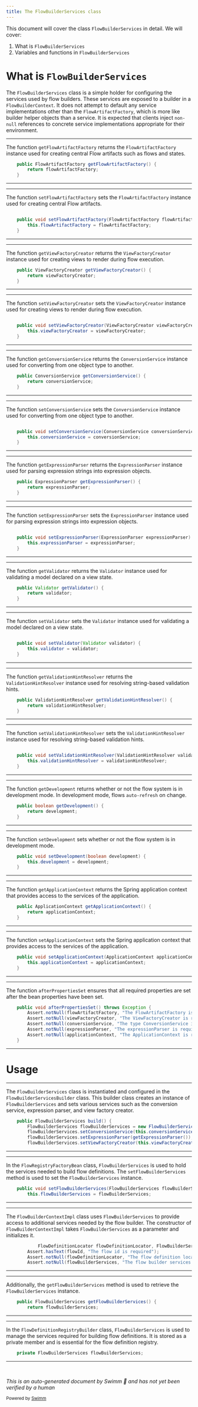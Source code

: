 ```yaml
---
title: The FlowBuilderServices class
---
```

This document will cover the class <SwmToken path="spring-faces/src/main/java/org/springframework/faces/config/FlowBuilderServicesBuilder.java" pos="133:3:3" line-data="	public FlowBuilderServices build() {">`FlowBuilderServices`</SwmToken> in detail. We will cover:

1. What is <SwmToken path="spring-faces/src/main/java/org/springframework/faces/config/FlowBuilderServicesBuilder.java" pos="133:3:3" line-data="	public FlowBuilderServices build() {">`FlowBuilderServices`</SwmToken>
2. Variables and functions in <SwmToken path="spring-faces/src/main/java/org/springframework/faces/config/FlowBuilderServicesBuilder.java" pos="133:3:3" line-data="	public FlowBuilderServices build() {">`FlowBuilderServices`</SwmToken>

# What is <SwmToken path="spring-faces/src/main/java/org/springframework/faces/config/FlowBuilderServicesBuilder.java" pos="133:3:3" line-data="	public FlowBuilderServices build() {">`FlowBuilderServices`</SwmToken>

The <SwmToken path="spring-faces/src/main/java/org/springframework/faces/config/FlowBuilderServicesBuilder.java" pos="133:3:3" line-data="	public FlowBuilderServices build() {">`FlowBuilderServices`</SwmToken> class is a simple holder for configuring the services used by flow builders. These services are exposed to a builder in a <SwmToken path="spring-webflow/src/main/java/org/springframework/webflow/engine/builder/support/FlowBuilderServices.java" pos="29:12:12" line-data="import org.springframework.webflow.engine.builder.FlowBuilderContext;">`FlowBuilderContext`</SwmToken>. It does not attempt to default any service implementations other than the <SwmToken path="spring-webflow/src/main/java/org/springframework/webflow/engine/builder/support/FlowBuilderServices.java" pos="91:3:3" line-data="	public FlowArtifactFactory getFlowArtifactFactory() {">`FlowArtifactFactory`</SwmToken>, which is more like builder helper objects than a service. It is expected that clients inject <SwmToken path="spring-webflow/src/main/java/org/springframework/webflow/engine/builder/support/FlowBuilderServices.java" pos="38:34:36" line-data=" * which is more like builder helper objects than a service. It is expected clients inject non-null references to">`non-null`</SwmToken> references to concrete service implementations appropriate for their environment.

<SwmSnippet path="/spring-webflow/src/main/java/org/springframework/webflow/engine/builder/support/FlowBuilderServices.java" line="91">

---

The function <SwmToken path="spring-webflow/src/main/java/org/springframework/webflow/engine/builder/support/FlowBuilderServices.java" pos="91:5:5" line-data="	public FlowArtifactFactory getFlowArtifactFactory() {">`getFlowArtifactFactory`</SwmToken> returns the <SwmToken path="spring-webflow/src/main/java/org/springframework/webflow/engine/builder/support/FlowBuilderServices.java" pos="91:3:3" line-data="	public FlowArtifactFactory getFlowArtifactFactory() {">`FlowArtifactFactory`</SwmToken> instance used for creating central Flow artifacts such as flows and states.

```java
	public FlowArtifactFactory getFlowArtifactFactory() {
		return flowArtifactFactory;
	}
```

---

</SwmSnippet>

<SwmSnippet path="/spring-webflow/src/main/java/org/springframework/webflow/engine/builder/support/FlowBuilderServices.java" line="94">

---

The function <SwmToken path="spring-webflow/src/main/java/org/springframework/webflow/engine/builder/support/FlowBuilderServices.java" pos="95:5:5" line-data="	public void setFlowArtifactFactory(FlowArtifactFactory flowArtifactFactory) {">`setFlowArtifactFactory`</SwmToken> sets the <SwmToken path="spring-webflow/src/main/java/org/springframework/webflow/engine/builder/support/FlowBuilderServices.java" pos="95:7:7" line-data="	public void setFlowArtifactFactory(FlowArtifactFactory flowArtifactFactory) {">`FlowArtifactFactory`</SwmToken> instance used for creating central Flow artifacts.

```java

	public void setFlowArtifactFactory(FlowArtifactFactory flowArtifactFactory) {
		this.flowArtifactFactory = flowArtifactFactory;
	}
```

---

</SwmSnippet>

<SwmSnippet path="/spring-webflow/src/main/java/org/springframework/webflow/engine/builder/support/FlowBuilderServices.java" line="99">

---

The function <SwmToken path="spring-webflow/src/main/java/org/springframework/webflow/engine/builder/support/FlowBuilderServices.java" pos="99:5:5" line-data="	public ViewFactoryCreator getViewFactoryCreator() {">`getViewFactoryCreator`</SwmToken> returns the <SwmToken path="spring-webflow/src/main/java/org/springframework/webflow/engine/builder/support/FlowBuilderServices.java" pos="99:3:3" line-data="	public ViewFactoryCreator getViewFactoryCreator() {">`ViewFactoryCreator`</SwmToken> instance used for creating views to render during flow execution.

```java
	public ViewFactoryCreator getViewFactoryCreator() {
		return viewFactoryCreator;
	}
```

---

</SwmSnippet>

<SwmSnippet path="/spring-webflow/src/main/java/org/springframework/webflow/engine/builder/support/FlowBuilderServices.java" line="102">

---

The function <SwmToken path="spring-webflow/src/main/java/org/springframework/webflow/engine/builder/support/FlowBuilderServices.java" pos="103:5:5" line-data="	public void setViewFactoryCreator(ViewFactoryCreator viewFactoryCreator) {">`setViewFactoryCreator`</SwmToken> sets the <SwmToken path="spring-webflow/src/main/java/org/springframework/webflow/engine/builder/support/FlowBuilderServices.java" pos="103:7:7" line-data="	public void setViewFactoryCreator(ViewFactoryCreator viewFactoryCreator) {">`ViewFactoryCreator`</SwmToken> instance used for creating views to render during flow execution.

```java

	public void setViewFactoryCreator(ViewFactoryCreator viewFactoryCreator) {
		this.viewFactoryCreator = viewFactoryCreator;
	}
```

---

</SwmSnippet>

<SwmSnippet path="/spring-webflow/src/main/java/org/springframework/webflow/engine/builder/support/FlowBuilderServices.java" line="107">

---

The function <SwmToken path="spring-webflow/src/main/java/org/springframework/webflow/engine/builder/support/FlowBuilderServices.java" pos="107:5:5" line-data="	public ConversionService getConversionService() {">`getConversionService`</SwmToken> returns the <SwmToken path="spring-webflow/src/main/java/org/springframework/webflow/engine/builder/support/FlowBuilderServices.java" pos="107:3:3" line-data="	public ConversionService getConversionService() {">`ConversionService`</SwmToken> instance used for converting from one object type to another.

```java
	public ConversionService getConversionService() {
		return conversionService;
	}
```

---

</SwmSnippet>

<SwmSnippet path="/spring-webflow/src/main/java/org/springframework/webflow/engine/builder/support/FlowBuilderServices.java" line="110">

---

The function <SwmToken path="spring-webflow/src/main/java/org/springframework/webflow/engine/builder/support/FlowBuilderServices.java" pos="111:5:5" line-data="	public void setConversionService(ConversionService conversionService) {">`setConversionService`</SwmToken> sets the <SwmToken path="spring-webflow/src/main/java/org/springframework/webflow/engine/builder/support/FlowBuilderServices.java" pos="111:7:7" line-data="	public void setConversionService(ConversionService conversionService) {">`ConversionService`</SwmToken> instance used for converting from one object type to another.

```java

	public void setConversionService(ConversionService conversionService) {
		this.conversionService = conversionService;
	}
```

---

</SwmSnippet>

<SwmSnippet path="/spring-webflow/src/main/java/org/springframework/webflow/engine/builder/support/FlowBuilderServices.java" line="115">

---

The function <SwmToken path="spring-webflow/src/main/java/org/springframework/webflow/engine/builder/support/FlowBuilderServices.java" pos="115:5:5" line-data="	public ExpressionParser getExpressionParser() {">`getExpressionParser`</SwmToken> returns the <SwmToken path="spring-webflow/src/main/java/org/springframework/webflow/engine/builder/support/FlowBuilderServices.java" pos="115:3:3" line-data="	public ExpressionParser getExpressionParser() {">`ExpressionParser`</SwmToken> instance used for parsing expression strings into expression objects.

```java
	public ExpressionParser getExpressionParser() {
		return expressionParser;
	}
```

---

</SwmSnippet>

<SwmSnippet path="/spring-webflow/src/main/java/org/springframework/webflow/engine/builder/support/FlowBuilderServices.java" line="118">

---

The function <SwmToken path="spring-webflow/src/main/java/org/springframework/webflow/engine/builder/support/FlowBuilderServices.java" pos="119:5:5" line-data="	public void setExpressionParser(ExpressionParser expressionParser) {">`setExpressionParser`</SwmToken> sets the <SwmToken path="spring-webflow/src/main/java/org/springframework/webflow/engine/builder/support/FlowBuilderServices.java" pos="119:7:7" line-data="	public void setExpressionParser(ExpressionParser expressionParser) {">`ExpressionParser`</SwmToken> instance used for parsing expression strings into expression objects.

```java

	public void setExpressionParser(ExpressionParser expressionParser) {
		this.expressionParser = expressionParser;
	}
```

---

</SwmSnippet>

<SwmSnippet path="/spring-webflow/src/main/java/org/springframework/webflow/engine/builder/support/FlowBuilderServices.java" line="123">

---

The function <SwmToken path="spring-webflow/src/main/java/org/springframework/webflow/engine/builder/support/FlowBuilderServices.java" pos="123:5:5" line-data="	public Validator getValidator() {">`getValidator`</SwmToken> returns the <SwmToken path="spring-webflow/src/main/java/org/springframework/webflow/engine/builder/support/FlowBuilderServices.java" pos="123:3:3" line-data="	public Validator getValidator() {">`Validator`</SwmToken> instance used for validating a model declared on a view state.

```java
	public Validator getValidator() {
		return validator;
	}
```

---

</SwmSnippet>

<SwmSnippet path="/spring-webflow/src/main/java/org/springframework/webflow/engine/builder/support/FlowBuilderServices.java" line="126">

---

The function <SwmToken path="spring-webflow/src/main/java/org/springframework/webflow/engine/builder/support/FlowBuilderServices.java" pos="127:5:5" line-data="	public void setValidator(Validator validator) {">`setValidator`</SwmToken> sets the <SwmToken path="spring-webflow/src/main/java/org/springframework/webflow/engine/builder/support/FlowBuilderServices.java" pos="127:7:7" line-data="	public void setValidator(Validator validator) {">`Validator`</SwmToken> instance used for validating a model declared on a view state.

```java

	public void setValidator(Validator validator) {
		this.validator = validator;
	}
```

---

</SwmSnippet>

<SwmSnippet path="/spring-webflow/src/main/java/org/springframework/webflow/engine/builder/support/FlowBuilderServices.java" line="131">

---

The function <SwmToken path="spring-webflow/src/main/java/org/springframework/webflow/engine/builder/support/FlowBuilderServices.java" pos="131:5:5" line-data="	public ValidationHintResolver getValidationHintResolver() {">`getValidationHintResolver`</SwmToken> returns the <SwmToken path="spring-webflow/src/main/java/org/springframework/webflow/engine/builder/support/FlowBuilderServices.java" pos="131:3:3" line-data="	public ValidationHintResolver getValidationHintResolver() {">`ValidationHintResolver`</SwmToken> instance used for resolving string-based validation hints.

```java
	public ValidationHintResolver getValidationHintResolver() {
		return validationHintResolver;
	}
```

---

</SwmSnippet>

<SwmSnippet path="/spring-webflow/src/main/java/org/springframework/webflow/engine/builder/support/FlowBuilderServices.java" line="134">

---

The function <SwmToken path="spring-webflow/src/main/java/org/springframework/webflow/engine/builder/support/FlowBuilderServices.java" pos="135:5:5" line-data="	public void setValidationHintResolver(ValidationHintResolver validationHintResolver) {">`setValidationHintResolver`</SwmToken> sets the <SwmToken path="spring-webflow/src/main/java/org/springframework/webflow/engine/builder/support/FlowBuilderServices.java" pos="135:7:7" line-data="	public void setValidationHintResolver(ValidationHintResolver validationHintResolver) {">`ValidationHintResolver`</SwmToken> instance used for resolving string-based validation hints.

```java

	public void setValidationHintResolver(ValidationHintResolver validationHintResolver) {
		this.validationHintResolver = validationHintResolver;
	}
```

---

</SwmSnippet>

<SwmSnippet path="/spring-webflow/src/main/java/org/springframework/webflow/engine/builder/support/FlowBuilderServices.java" line="139">

---

The function <SwmToken path="spring-webflow/src/main/java/org/springframework/webflow/engine/builder/support/FlowBuilderServices.java" pos="139:5:5" line-data="	public boolean getDevelopment() {">`getDevelopment`</SwmToken> returns whether or not the flow system is in development mode. In development mode, flows <SwmToken path="spring-webflow/src/main/java/org/springframework/webflow/engine/builder/support/FlowBuilderServices.java" pos="87:33:35" line-data="	 * Whether or not the flow system is in development mode. In development mode, flows auto-refresh on change.">`auto-refresh`</SwmToken> on change.

```java
	public boolean getDevelopment() {
		return development;
	}
```

---

</SwmSnippet>

<SwmSnippet path="/spring-webflow/src/main/java/org/springframework/webflow/engine/builder/support/FlowBuilderServices.java" line="143">

---

The function <SwmToken path="spring-webflow/src/main/java/org/springframework/webflow/engine/builder/support/FlowBuilderServices.java" pos="143:5:5" line-data="	public void setDevelopment(boolean development) {">`setDevelopment`</SwmToken> sets whether or not the flow system is in development mode.

```java
	public void setDevelopment(boolean development) {
		this.development = development;
	}
```

---

</SwmSnippet>

<SwmSnippet path="/spring-webflow/src/main/java/org/springframework/webflow/engine/builder/support/FlowBuilderServices.java" line="147">

---

The function <SwmToken path="spring-webflow/src/main/java/org/springframework/webflow/engine/builder/support/FlowBuilderServices.java" pos="147:5:5" line-data="	public ApplicationContext getApplicationContext() {">`getApplicationContext`</SwmToken> returns the Spring application context that provides access to the services of the application.

```java
	public ApplicationContext getApplicationContext() {
		return applicationContext;
	}
```

---

</SwmSnippet>

<SwmSnippet path="/spring-webflow/src/main/java/org/springframework/webflow/engine/builder/support/FlowBuilderServices.java" line="153">

---

The function <SwmToken path="spring-webflow/src/main/java/org/springframework/webflow/engine/builder/support/FlowBuilderServices.java" pos="153:5:5" line-data="	public void setApplicationContext(ApplicationContext applicationContext) throws BeansException {">`setApplicationContext`</SwmToken> sets the Spring application context that provides access to the services of the application.

```java
	public void setApplicationContext(ApplicationContext applicationContext) throws BeansException {
		this.applicationContext = applicationContext;
	}
```

---

</SwmSnippet>

<SwmSnippet path="/spring-webflow/src/main/java/org/springframework/webflow/engine/builder/support/FlowBuilderServices.java" line="159">

---

The function <SwmToken path="spring-webflow/src/main/java/org/springframework/webflow/engine/builder/support/FlowBuilderServices.java" pos="159:5:5" line-data="	public void afterPropertiesSet() throws Exception {">`afterPropertiesSet`</SwmToken> ensures that all required properties are set after the bean properties have been set.

```java
	public void afterPropertiesSet() throws Exception {
		Assert.notNull(flowArtifactFactory, "The FlowArtifactFactory is required");
		Assert.notNull(viewFactoryCreator, "The ViewFactoryCreator is required");
		Assert.notNull(conversionService, "The type ConversionService is required");
		Assert.notNull(expressionParser, "The expressionParser is required");
		Assert.notNull(applicationContext, "The ApplicationContext is required");
	}
```

---

</SwmSnippet>

# Usage

<SwmSnippet path="/spring-faces/src/main/java/org/springframework/faces/config/FlowBuilderServicesBuilder.java" line="133">

---

The <SwmToken path="spring-faces/src/main/java/org/springframework/faces/config/FlowBuilderServicesBuilder.java" pos="133:3:3" line-data="	public FlowBuilderServices build() {">`FlowBuilderServices`</SwmToken> class is instantiated and configured in the <SwmToken path="spring-faces/src/main/java/org/springframework/faces/config/FlowBuilderServicesBuilder.java" pos="42:4:4" line-data="public class FlowBuilderServicesBuilder {">`FlowBuilderServicesBuilder`</SwmToken> class. This builder class creates an instance of <SwmToken path="spring-faces/src/main/java/org/springframework/faces/config/FlowBuilderServicesBuilder.java" pos="133:3:3" line-data="	public FlowBuilderServices build() {">`FlowBuilderServices`</SwmToken> and sets various services such as the conversion service, expression parser, and view factory creator.

```java
	public FlowBuilderServices build() {
		FlowBuilderServices flowBuilderServices = new FlowBuilderServices();
		flowBuilderServices.setConversionService(this.conversionService);
		flowBuilderServices.setExpressionParser(getExpressionParser());
		flowBuilderServices.setViewFactoryCreator(this.viewFactoryCreator);
```

---

</SwmSnippet>

<SwmSnippet path="/spring-webflow/src/main/java/org/springframework/webflow/config/FlowRegistryFactoryBean.java" line="110">

---

In the <SwmToken path="spring-webflow/src/main/java/org/springframework/webflow/config/FlowRegistryFactoryBean.java" pos="57:2:2" line-data="class FlowRegistryFactoryBean implements FactoryBean&lt;FlowDefinitionRegistry&gt;, BeanClassLoaderAware, InitializingBean,">`FlowRegistryFactoryBean`</SwmToken> class, <SwmToken path="spring-webflow/src/main/java/org/springframework/webflow/config/FlowRegistryFactoryBean.java" pos="110:7:7" line-data="	public void setFlowBuilderServices(FlowBuilderServices flowBuilderServices) {">`FlowBuilderServices`</SwmToken> is used to hold the services needed to build flow definitions. The <SwmToken path="spring-webflow/src/main/java/org/springframework/webflow/config/FlowRegistryFactoryBean.java" pos="110:5:5" line-data="	public void setFlowBuilderServices(FlowBuilderServices flowBuilderServices) {">`setFlowBuilderServices`</SwmToken> method is used to set the <SwmToken path="spring-webflow/src/main/java/org/springframework/webflow/config/FlowRegistryFactoryBean.java" pos="110:7:7" line-data="	public void setFlowBuilderServices(FlowBuilderServices flowBuilderServices) {">`FlowBuilderServices`</SwmToken> instance.

```java
	public void setFlowBuilderServices(FlowBuilderServices flowBuilderServices) {
		this.flowBuilderServices = flowBuilderServices;
```

---

</SwmSnippet>

<SwmSnippet path="/spring-webflow/src/main/java/org/springframework/webflow/engine/builder/support/FlowBuilderContextImpl.java" line="60">

---

The <SwmToken path="spring-webflow/src/main/java/org/springframework/webflow/engine/builder/support/FlowBuilderServices.java" pos="41:6:6" line-data=" * @see FlowBuilderContextImpl">`FlowBuilderContextImpl`</SwmToken> class uses <SwmToken path="spring-webflow/src/main/java/org/springframework/webflow/engine/builder/support/FlowBuilderContextImpl.java" pos="60:6:6" line-data="			FlowDefinitionLocator flowDefinitionLocator, FlowBuilderServices flowBuilderServices) {">`FlowBuilderServices`</SwmToken> to provide access to additional services needed by the flow builder. The constructor of <SwmToken path="spring-webflow/src/main/java/org/springframework/webflow/engine/builder/support/FlowBuilderServices.java" pos="41:6:6" line-data=" * @see FlowBuilderContextImpl">`FlowBuilderContextImpl`</SwmToken> takes <SwmToken path="spring-webflow/src/main/java/org/springframework/webflow/engine/builder/support/FlowBuilderContextImpl.java" pos="60:6:6" line-data="			FlowDefinitionLocator flowDefinitionLocator, FlowBuilderServices flowBuilderServices) {">`FlowBuilderServices`</SwmToken> as a parameter and initializes it.

```java
			FlowDefinitionLocator flowDefinitionLocator, FlowBuilderServices flowBuilderServices) {
		Assert.hasText(flowId, "The flow id is required");
		Assert.notNull(flowDefinitionLocator, "The flow definition locator is required");
		Assert.notNull(flowBuilderServices, "The flow builder services holder is required");
```

---

</SwmSnippet>

<SwmSnippet path="/spring-webflow/src/main/java/org/springframework/webflow/engine/builder/support/FlowBuilderContextImpl.java" line="71">

---

Additionally, the <SwmToken path="spring-webflow/src/main/java/org/springframework/webflow/engine/builder/support/FlowBuilderContextImpl.java" pos="71:5:5" line-data="	public FlowBuilderServices getFlowBuilderServices() {">`getFlowBuilderServices`</SwmToken> method is used to retrieve the <SwmToken path="spring-webflow/src/main/java/org/springframework/webflow/engine/builder/support/FlowBuilderContextImpl.java" pos="71:3:3" line-data="	public FlowBuilderServices getFlowBuilderServices() {">`FlowBuilderServices`</SwmToken> instance.

```java
	public FlowBuilderServices getFlowBuilderServices() {
		return flowBuilderServices;
```

---

</SwmSnippet>

<SwmSnippet path="/spring-webflow/src/main/java/org/springframework/webflow/config/FlowDefinitionRegistryBuilder.java" line="59">

---

In the <SwmToken path="spring-webflow/src/main/java/org/springframework/webflow/config/FlowDefinitionRegistryBuilder.java" pos="51:4:4" line-data="public class FlowDefinitionRegistryBuilder {">`FlowDefinitionRegistryBuilder`</SwmToken> class, <SwmToken path="spring-webflow/src/main/java/org/springframework/webflow/config/FlowDefinitionRegistryBuilder.java" pos="59:3:3" line-data="	private FlowBuilderServices flowBuilderServices;">`FlowBuilderServices`</SwmToken> is used to manage the services required for building flow definitions. It is stored as a private member and is essential for the flow definition registry.

```java
	private FlowBuilderServices flowBuilderServices;

```

---

</SwmSnippet>

&nbsp;

*This is an auto-generated document by Swimm 🌊 and has not yet been verified by a human*

<SwmMeta version="3.0.0" repo-id="Z2l0aHViJTNBJTNBc3ByaW5nLXdlYmZsb3ctZGVtbyUzQSUzQWdpbGFkbmF2b3Q=" repo-name="spring-webflow-demo"><sup>Powered by [Swimm](/)</sup></SwmMeta>
